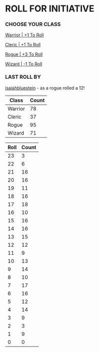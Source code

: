 # ROLL FOR INITIATIVE
### CHOOSE YOUR CLASS

[Warrior | +1 To Roll](https://github.com/benjaminsampica/benjaminsampica/issues/new?title=roll%7Cwarrior&body=Just+click+%27Submit+new+issue%27.)

[Cleric | +1 To Roll](https://github.com/benjaminsampica/benjaminsampica/issues/new?title=roll%7Ccleric&body=Just+click+%27Submit+new+issue%27.)

[Rogue | +3 To Roll](https://github.com/benjaminsampica/benjaminsampica/issues/new?title=roll%7Crogue&body=Just+click+%27Submit+new+issue%27.)

[Wizard | -1 To Roll](https://github.com/benjaminsampica/benjaminsampica/issues/new?title=roll%7Cwizard&body=Just+click+%27Submit+new+issue%27.)
### LAST ROLL BY
[isaiahbluestein](https://www.github.com/isaiahbluestein) - as a rogue rolled a 12!

|Class|Count|
|-|-|
|Warrior|78|
|Cleric|37|
|Rogue|95|
|Wizard|71|

|Roll|Count|
|-|-|
|23|3
|22|6
|21|16
|20|16
|19|11
|18|16
|17|18
|16|10
|15|16
|14|16
|13|15
|12|12
|11|9
|10|13
|9|14
|8|10
|7|17
|6|16
|5|12
|4|14
|3|9
|2|3
|1|9
|0|0
